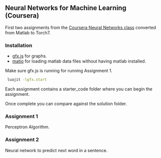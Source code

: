 

## Neural Networks for Machine Learning (Coursera)
First two assignments from the [Coursera Neural Networks class](https://www.coursera.org/course/neuralnets) converted from Matlab to Torch7.

### Installation
- [gfx.js](https://github.com/clementfarabet/gfx.js) for graphs.
- [matio](https://github.com/soumith/matio-ffi.torch) for loading matlab data files without having matlab installed. 

Make sure gfx.js is running for running Assignment 1.

``` sh
 luajit -lgfx.start
```

Each assignment contains a starter_code folder where you can begin the assignment. 

Once complete you can compare against the solution folder.

### Assignment 1

Perceptron Algorithm.

### Assignment 2
Neural network to predict next word in a sentence.



